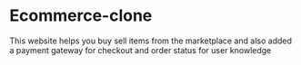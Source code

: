 # Ecommerce-clone
This website helps you buy sell items from the marketplace and also added a payment gateway for checkout and order status for user knowledge
